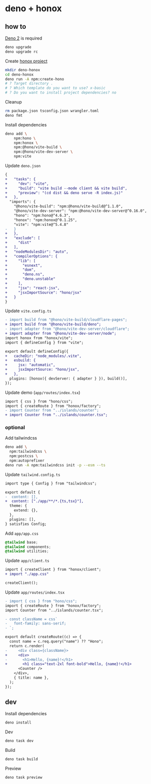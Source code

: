 # deno + honox

## how to

[Deno 2](https://deno.com/blog/v2.0-release-candidate) is required

```bash
deno upgrade
deno upgrade rc
```

Create [honox project](https://github.com/honojs/honox)

```bash
mkdir deno-honox
cd deno-honox
deno run -A npm:create-hono
# ? Target directory .
# ? Which template do you want to use? x-basic
# ? Do you want to install project dependencies? no
```

Cleanup

```bash
rm package.json tsconfig.json wrangler.toml
deno fmt
```

Install dependencies

```bash
deno add \
    npm:hono \
    npm:honox \
    npm:@hono/vite-build \
    npm:@hono/vite-dev-server \
    npm:vite
```

Update `deno.json`

```diff
{
+   "tasks": {
+     "dev": "vite",
+     "build": "vite build --mode client && vite build",
+     "preview": "(cd dist && deno serve -R index.js)"
+   },
  "imports": {
    "@hono/vite-build": "npm:@hono/vite-build@^1.1.0",
    "@hono/vite-dev-server": "npm:@hono/vite-dev-server@^0.16.0",
    "hono": "npm:hono@^4.6.3",
    "honox": "npm:honox@^0.1.25",
    "vite": "npm:vite@^5.4.8"
-   }
+   },
+   "exclude": [
+     "dist"
+   ],
+   "nodeModulesDir": "auto",
+   "compilerOptions": {
+     "lib": [
+       "esnext",
+       "dom",
+       "deno.ns",
+       "deno.unstable"
+     ],
+     "jsx": "react-jsx",
+     "jsxImportSource": "hono/jsx"
+   }
}
```

Update `vite.config.ts`

```diff
- import build from "@hono/vite-build/cloudflare-pages";
+ import build from "@hono/vite-build/deno";
- import adapter from "@hono/vite-dev-server/cloudflare";
+ import adapter from "@hono/vite-dev-server/node";
import honox from "honox/vite";
import { defineConfig } from "vite";

export default defineConfig({
+   cacheDir: "node_modules/.vite",
+   esbuild: {
+     jsx: "automatic",
+     jsxImportSource: "hono/jsx",
+   },
  plugins: [honox({ devServer: { adapter } }), build()],
});
```

Update demo (`app/routes/index.tsx`)

```diff
import { css } from "hono/css";
import { createRoute } from "honox/factory";
- import Counter from "../islands/counter";
+ import Counter from "../islands/counter.tsx";
```

### optional

Add tailwindcss

```bash
deno add \
  npm:tailwindcss \
  npm:postcss \
  npm:autoprefixer
deno run -A npm:tailwindcss init -p --esm --ts
```

Update `tailwind.config.ts`

```diff
import type { Config } from "tailwindcss";

export default {
-  content: [],
+  content: ["./app/**/*.{ts,tsx}"],
  theme: {
    extend: {},
  },
  plugins: [],
} satisfies Config;
```

Add `app/app.css`

```css
@tailwind base;
@tailwind components;
@tailwind utilities;
```

Update `app/client.ts`

```diff
import { createClient } from "honox/client";
+ import "./app.css"

createClient();
```

Update `app/routes/index.tsx`

```diff
- import { css } from "hono/css";
import { createRoute } from "honox/factory";
import Counter from "../islands/counter.tsx";

- const className = css`
-   font-family: sans-serif;
- `;

export default createRoute((c) => {
  const name = c.req.query("name") ?? "Hono";
  return c.render(
-     <div class={className}>
+     <div>
-       <h1>Hello, {name}!</h1>
+       <h1 class="text-2xl font-bold">Hello, {name}!</h1>
      <Counter />
    </div>,
    { title: name },
  );
});
```

## dev

Install dependencies

```bash
deno install
```

Dev

```bash
deno task dev
```

Build

```bash
deno task build
```

Preview

```bash
deno task preview
```
